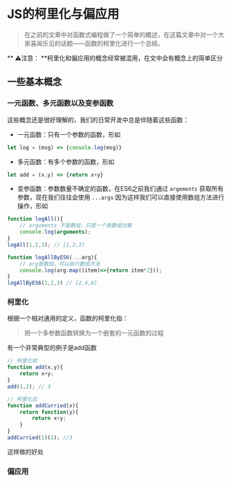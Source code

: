 # JS的柯里化与偏应用
> 在之前的文章中对函数式编程做了一个简单的概述，在这篇文章中对一个大家喜闻乐见的话题——函数的柯里化进行一个总结。

** ⚠️注意： **柯里化和偏应用的概念经常被混用，在文中会有概念上的简单区分
## 一些基本概念

### 一元函数、多元函数以及变参函数
这些概念还是很好理解的，我们的日常开发中总是伴随着这些函数：
- 一元函数：只有一个参数的函数，形如
```js
let log = (msg) => {console.log(msg)}
```
- 多元函数：有多个参数的函数，形如
```js
let add = (x,y) => {return x+y}
```
- 变参函数：参数数量不确定的函数，在ES6之前我们通过 `argements` 获取所有参数，现在我们往往会使用 `...args` 因为这样我们可以直接使用数组方法进行操作，形如
```js
function logAll(){
    // arguments 不是数组，只是一个类数组对象
    console.log(arguments); 
}
logAll(1,2,3); // [1,2,3]

function logAllByES6(...arg){
    // arg是数组，可以执行数组方法
    console.log(arg.map((item)=>{return item*2})); 
}
logAllByES6(1,2,3) // [2,4,6]
```

### 柯里化
根据一个相对通用的定义，函数的柯里化指：
> 把一个多参数函数转换为一个嵌套的一元函数的过程

有一个非常典型的例子是add函数
```js
// 柯里化前
function add(x,y){
    return x+y;
}
add(1,2); // 3

// 柯里化后
function addCurried(x){
    return function(y){
        return x+y;
    }
}
addCurried(1)(2); //3
```
这样做的好处

### 偏应用